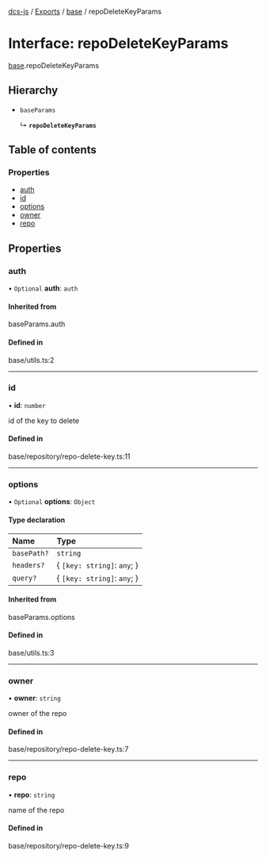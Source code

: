 [dcs-js](../README.md) / [Exports](../modules.md) / [base](../modules/base.md) / repoDeleteKeyParams

# Interface: repoDeleteKeyParams

[base](../modules/base.md).repoDeleteKeyParams

## Hierarchy

- `baseParams`

  ↳ **`repoDeleteKeyParams`**

## Table of contents

### Properties

- [auth](base.repoDeleteKeyParams.md#auth)
- [id](base.repoDeleteKeyParams.md#id)
- [options](base.repoDeleteKeyParams.md#options)
- [owner](base.repoDeleteKeyParams.md#owner)
- [repo](base.repoDeleteKeyParams.md#repo)

## Properties

### <a id="auth" name="auth"></a> auth

• `Optional` **auth**: `auth`

#### Inherited from

baseParams.auth

#### Defined in

base/utils.ts:2

___

### <a id="id" name="id"></a> id

• **id**: `number`

id of the key to delete

#### Defined in

base/repository/repo-delete-key.ts:11

___

### <a id="options" name="options"></a> options

• `Optional` **options**: `Object`

#### Type declaration

| Name | Type |
| :------ | :------ |
| `basePath?` | `string` |
| `headers?` | { `[key: string]`: `any`;  } |
| `query?` | { `[key: string]`: `any`;  } |

#### Inherited from

baseParams.options

#### Defined in

base/utils.ts:3

___

### <a id="owner" name="owner"></a> owner

• **owner**: `string`

owner of the repo

#### Defined in

base/repository/repo-delete-key.ts:7

___

### <a id="repo" name="repo"></a> repo

• **repo**: `string`

name of the repo

#### Defined in

base/repository/repo-delete-key.ts:9
